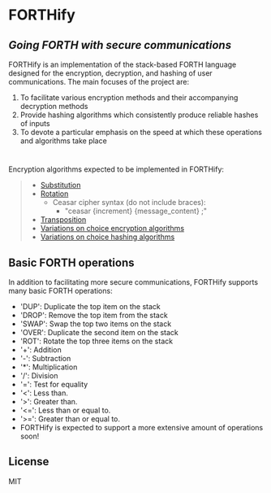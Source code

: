 # FORTHify

## _Going FORTH with secure communications_

FORTHify is an implementation of the stack-based FORTH language designed for the encryption, decryption, and hashing of user communications. The main focuses of the project are:
1. To facilitate various encryption methods and their accompanying decryption methods
2. Provide hashing algorithms which consistently produce reliable hashes of inputs
3. To devote a particular emphasis on the speed at which these operations and algorithms take place


#

Encryption algorithms expected to be implemented in FORTHify:
> * [Substitution](https://en.wikipedia.org/wiki/Substitution_cipher#:~:text=In%20cryptography%2C%20a%20substitution%20cipher,the%20above%2C%20and%20so%20forth)
> * [Rotation](https://en.wikipedia.org/wiki/Caesar_cipher)
>    - Ceasar cipher syntax (do not include braces):     
>       - "ceasar {increment} {message_content} ;"
> * [Transposition](https://en.wikipedia.org/wiki/Transposition_cipher)
> * [Variations on choice encryption algorithms](https://www.arcserve.com/blog/5-common-encryption-algorithms-and-unbreakables-future)
> * [Variations on choice hashing algorithms](https://www.okta.com/identity-101/hashing-algorithms/)

## Basic FORTH operations

In addition to facilitating more secure communications, FORTHify supports many basic FORTH operations:

- 'DUP': Duplicate the top item on the stack
- 'DROP': Remove the top item from the stack
- 'SWAP': Swap the top two items on the stack
- 'OVER': Duplicate the second item on the stack
- 'ROT': Rotate the top three items on the stack
- '+': Addition
- '-': Subtraction
- '*': Multiplication
- '/': Division
- '=': Test for equality
- '<': Less than.
- '>': Greater than.
- '<=': Less than or equal to.
- '>=': Greater than or equal to.
- FORTHify is expected to support a more extensive amount of operations soon!

## License

MIT
